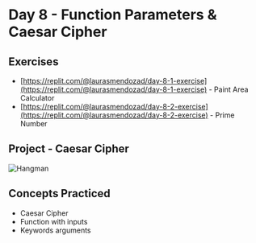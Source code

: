 # Day 8 - Function Parameters & Caesar Cipher
## Exercises
-  [https://replit.com/@laurasmendozad/day-8-1-exercise](https://replit.com/@laurasmendozad/day-8-1-exercise) - Paint Area Calculator
-  [https://replit.com/@laurasmendozad/day-8-2-exercise](https://replit.com/@laurasmendozad/day-8-2-exercise) - Prime Number

## Project - Caesar Cipher
![Hangman](https://github.com/laurasmendozad/100-Days-Of-Code-Python/assets/58611097/d1202ac4-7358-4b1a-b566-b79efdef4cff)

## Concepts Practiced
- Caesar Cipher
- Function with inputs
- Keywords arguments
